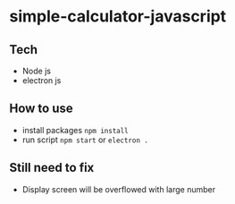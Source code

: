 # simple-calculator-javascript


## Tech
- Node js
- electron js

## How to use
- install packages
`npm install`
- run script
`npm start` or `electron .`

## Still need to fix
- Display screen will be overflowed with large number 